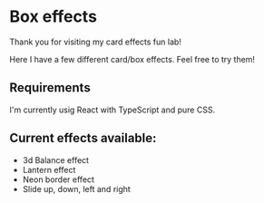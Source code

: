 # Box effects

Thank you for visiting my card effects fun lab!

Here I have a few different card/box effects. Feel free to try them! 

## Requirements
I'm currently usig React with TypeScript and pure CSS.


## Current effects available:
- 3d Balance effect
- Lantern effect
- Neon border effect
- Slide up, down, left and right
